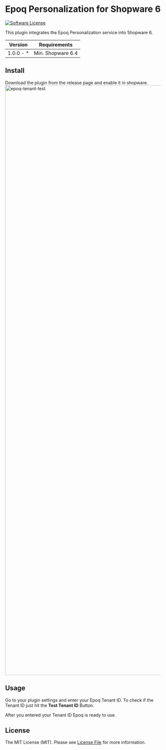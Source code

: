 # Epoq Personalization for Shopware 6

[![Software License](https://img.shields.io/badge/license-MIT-brightgreen.svg?style=flat-square)](LICENSE.md)

This plugin integrates the Epoq Personalization service into Shopware 6.

| Version 	| Requirements
|---------	|----------------------------
| 1.0.0 - *     	| Min. Shopware 6.4

## Install

Download the plugin from the release page and enable it in shopware.
<img width="1904" alt="epoq-tenant-test" src="https://user-images.githubusercontent.com/8193345/140390667-10ac47ce-ac98-4e20-b1b0-b88f6691547e.png">

## Usage

Go to your plugin settings and enter your Epoq Tenant ID.
To check if the Tenant ID just hit the **Test Tenant ID** Button.

After you entered your Tenant ID Epoq is ready to use.


## License

The MIT License (MIT). Please see [License File](LICENSE) for more information.
